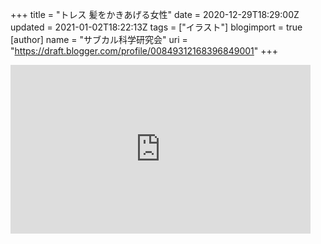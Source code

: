 +++
title = "トレス 髪をかきあげる女性"
date = 2020-12-29T18:29:00Z
updated = 2021-01-02T18:22:13Z
tags = ["イラスト"]
blogimport = true 
[author]
	name = "サブカル科学研究会"
	uri = "https://draft.blogger.com/profile/00849312168396849001"
+++

<iframe width="480" height="270" src="https://youtube.com/embed/vbzPFHT8QhY" frameborder="0"></iframe>
